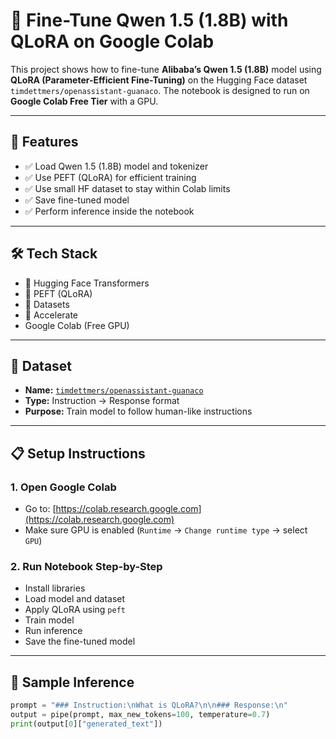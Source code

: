 # 🧠 Fine-Tune Qwen 1.5 (1.8B) with QLoRA on Google Colab

This project shows how to fine-tune **Alibaba’s Qwen 1.5 (1.8B)** model using **QLoRA (Parameter-Efficient Fine-Tuning)** on the Hugging Face dataset `timdettmers/openassistant-guanaco`. The notebook is designed to run on **Google Colab Free Tier** with a GPU.

---

## 🚀 Features

- ✅ Load Qwen 1.5 (1.8B) model and tokenizer
- ✅ Use PEFT (QLoRA) for efficient training
- ✅ Use small HF dataset to stay within Colab limits
- ✅ Save fine-tuned model
- ✅ Perform inference inside the notebook

---

## 🛠️ Tech Stack

- 🤗 Hugging Face Transformers
- 🤗 PEFT (QLoRA)
- 🤗 Datasets
- 🤗 Accelerate
- Google Colab (Free GPU)

---

## 📂 Dataset

- **Name:** [`timdettmers/openassistant-guanaco`](https://huggingface.co/datasets/timdettmers/openassistant-guanaco)
- **Type:** Instruction → Response format
- **Purpose:** Train model to follow human-like instructions

---

## 📋 Setup Instructions

### 1. Open Google Colab
- Go to: [https://colab.research.google.com](https://colab.research.google.com)
- Make sure GPU is enabled (`Runtime` → `Change runtime type` → select `GPU`)

### 2. Run Notebook Step-by-Step
- Install libraries
- Load model and dataset
- Apply QLoRA using `peft`
- Train model
- Run inference
- Save the fine-tuned model

---

## 🧪 Sample Inference

```python
prompt = "### Instruction:\nWhat is QLoRA?\n\n### Response:\n"
output = pipe(prompt, max_new_tokens=100, temperature=0.7)
print(output[0]["generated_text"])
